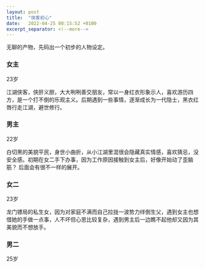 ```yaml
---
layout: post
title:  "侠客初心"
date:   2022-04-25 00:15:52 +0100
excerpt_separator: <!--more-->
---
```

无聊的产物，先码出一个初步的人物设定。

<!--more-->

### 女主

23岁

江湖侠客，侠肝义胆，大大咧咧善交朋友，常以一身红衣形象示人，喜欢游历四方，是一个打不倒的乐观主义。后期遇到一些事情，逐渐成长为一代隐士，黑衣红唇行走江湖，避世修行。

### 男主

22岁

白切黑的美貌平民，身世小曲折，从小江湖里混很会隐藏真实情感，喜欢猜忌，没安全感。初期在女二手下办事，因为工作原因接触到女主后，好像开始动了歪脑筋？
后面会有很不一样的展开。

### 女二

23岁

龙门镖局的私生女，因为对家庭不满而自己拉拢一波势力绊倒生父，遇到女主也想借她的手做一点事，人不坏但心思比较复杂，遇到男主后一边瞧不起他却又因为其美貌而不想放手。

### 男二

25岁

